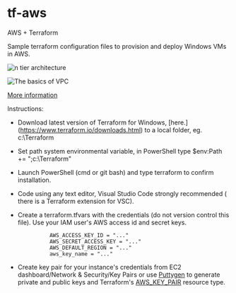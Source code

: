 # tf-aws
AWS + Terraform

Sample terraform configuration files to provision and deploy Windows VMs in AWS.  

![n tier architecture](http://image.slidesharecdn.com/webinarawsvsazure2015-04-08-150408164237-conversion-gate01/95/azure-vs-aws-best-practices-what-you-need-to-know-23-638.jpg?cb=1428512020)

![The basics of VPC](https://s3.amazonaws.com/apnblog/2016+Blog+Images/rsz_anatomy_vpc.png)

[More information](https://www.terraform.io/docs/providers/aws/index.html)  

Instructions:
* Download latest version of Terraform for Windows, [here.] (https://www.terraform.io/downloads.html) to a local folder, eg. c:\Terraform
* Set path system environmental variable, in PowerShell type $env:Path += ";c:\Terraform"
* Launch PowerShell (cmd or git bash) and type terraform to confirm installation.
* Code using any text editor, Visual Studio Code strongly recommended ( there is a Terraform extension for VSC).
* Create a terraform.tfvars with the credentials (do not version control this file).  Use your IAM user's AWS access id and secret keys.

                AWS_ACCESS_KEY_ID = "..."  
                AWS_SECRET_ACCESS_KEY = "..."  
                AWS_DEFAULT_REGION = "..."  
                aws_key_name = "..."  

* Create key pair for your instance's credentials from EC2 dashboard/Network & Security/Key Pairs or use [Puttygen](https://the.earth.li/~sgtatham/putty/latest/x86/puttygen.exe) to generate private and public keys and Terraform's [AWS_KEY_PAIR](https://www.terraform.io/docs/providers/aws/r/key_pair.html) resource type.


